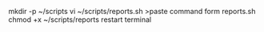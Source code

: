 mkdir -p ~/scripts
vi ~/scripts/reports.sh >paste command form reports.sh
chmod +x ~/scripts/reports
restart terminal
